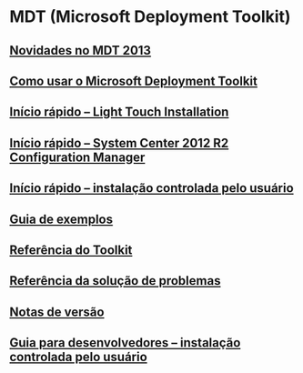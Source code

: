 # MDT (Microsoft Deployment Toolkit) 
## [Novidades no MDT 2013](whats-new-in-mdt.md)
## [Como usar o Microsoft Deployment Toolkit](use-the-mdt.md)
## [Início rápido – Light Touch Installation](lite-touch-installation-guide.md)
## [Início rápido – System Center 2012 R2 Configuration Manager](sccm-guide.md)
## [Início rápido – instalação controlada pelo usuário](user-driven-installation-guide.md)
## [Guia de exemplos](samples-guide.md)
## [Referência do Toolkit](toolkit-reference.md)
## [Referência da solução de problemas](troubleshooting-reference.md)
## [Notas de versão](release-notes.md)
## [Guia para desenvolvedores – instalação controlada pelo usuário](user-driven-installation-developers-guide.md)
